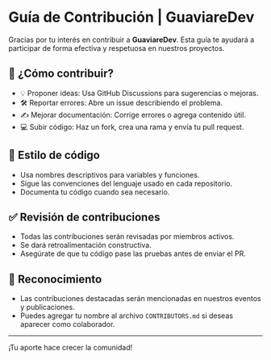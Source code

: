 # Guía de Contribución | GuaviareDev

Gracias por tu interés en contribuir a **GuaviareDev**. Esta guía te ayudará a participar de forma efectiva y respetuosa en nuestros proyectos.

## 🧭 ¿Cómo contribuir?

- 💡 Proponer ideas: Usa GitHub Discussions para sugerencias o mejoras.
- 🛠️ Reportar errores: Abre un issue describiendo el problema.
- ✍️ Mejorar documentación: Corrige errores o agrega contenido útil.
- 💻 Subir código: Haz un fork, crea una rama y envía tu pull request.

## 📐 Estilo de código

- Usa nombres descriptivos para variables y funciones.
- Sigue las convenciones del lenguaje usado en cada repositorio.
- Documenta tu código cuando sea necesario.

## ✅ Revisión de contribuciones

- Todas las contribuciones serán revisadas por miembros activos.
- Se dará retroalimentación constructiva.
- Asegúrate de que tu código pase las pruebas antes de enviar el PR.

## 🙌 Reconocimiento

- Las contribuciones destacadas serán mencionadas en nuestros eventos y publicaciones.
- Puedes agregar tu nombre al archivo `CONTRIBUTORS.md` si deseas aparecer como colaborador.

---
¡Tu aporte hace crecer la comunidad!
